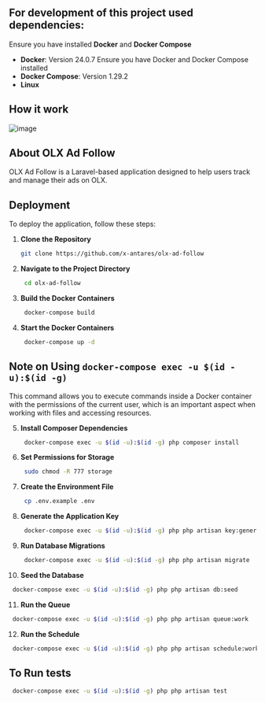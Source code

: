 ## For development of this project used dependencies:

Ensure you have installed **Docker** and **Docker Compose**

- **Docker**: Version 24.0.7 Ensure you have Docker and Docker Compose installed
- **Docker Compose**: Version 1.29.2
- **Linux**

## How it work
![image](https://github.com/user-attachments/assets/7487ad1e-8106-4bbb-8a4a-40f74685da20)


## About OLX Ad Follow

OLX Ad Follow is a Laravel-based application designed to help users track and manage their ads on OLX.


## Deployment

To deploy the application, follow these steps:

1. **Clone the Repository**
   ```bash
   git clone https://github.com/x-antares/olx-ad-follow

2. **Navigate to the Project Directory**
   ```bash
    cd olx-ad-follow

3. **Build the Docker Containers**
   ```bash
    docker-compose build

4. **Start the Docker Containers**
   ```bash
    docker-compose up -d

## Note on Using `docker-compose exec -u $(id -u):$(id -g)`

This command allows you to execute commands inside a Docker container with the permissions of the current user, which is an important aspect when working with files and accessing resources.


5. **Install Composer Dependencies**
   ```bash
    docker-compose exec -u $(id -u):$(id -g) php composer install

6. **Set Permissions for Storage**
   ```bash
    sudo chmod -R 777 storage

7. **Create the Environment File**
   ```bash
    cp .env.example .env

8. **Generate the Application Key**
   ```bash
    docker-compose exec -u $(id -u):$(id -g) php php artisan key:generate

9. **Run Database Migrations**
   ```bash
    docker-compose exec -u $(id -u):$(id -g) php php artisan migrate

10. **Seed the Database**
   ```bash
    docker-compose exec -u $(id -u):$(id -g) php php artisan db:seed
 ```
11. **Run the Queue**
   ```bash
    docker-compose exec -u $(id -u):$(id -g) php php artisan queue:work
 ```
12. **Run the Schedule**
   ```bash
    docker-compose exec -u $(id -u):$(id -g) php php artisan schedule:work

   ```
## To Run tests
   ```bash
    docker-compose exec -u $(id -u):$(id -g) php php artisan test


